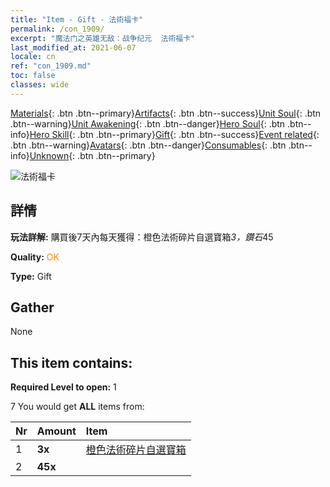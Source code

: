 ```yaml
---
title: "Item - Gift - 法術福卡"
permalink: /con_1909/
excerpt: "魔法门之英雄无敌：战争纪元  法術福卡"
last_modified_at: 2021-06-07
locale: cn
ref: "con_1909.md"
toc: false
classes: wide
---
```

 [Materials](/ItemsCN/){: .btn .btn--primary}[Artifacts](/ItemsCN/Artifacts/){: .btn .btn--success}[Unit Soul](/ItemsCN/UnitSoul/){: .btn .btn--warning}[Unit Awakening](/ItemsCN/UnitAwakening/){: .btn .btn--danger}[Hero Soul](/ItemsCN/HeroSoul/){: .btn .btn--info}[Hero Skill](/ItemsCN/HeroSkill/){: .btn .btn--primary}[Gift](/ItemsCN/Gift/){: .btn .btn--success}[Event related](/ItemsCN/Events/){: .btn .btn--warning}[Avatars](/ItemsCN/Avatars/){: .btn .btn--danger}[Consumables](/ItemsCN/Consumables/){: .btn .btn--info}[Unknown](/ItemsCN/Unknown/){: .btn .btn--primary}

 ![法術福卡](/images/t/i_907532.png)

## 詳情
 **玩法詳解:** 購買後7天內每天獲得：橙色法術碎片自選寶箱*3，鑽石*45

 **Quality:** <span style="color: #FF8C00">OK</span>

 **Type:** Gift

## Gather

  None

## This item contains:

 **Required Level to open:** 1

 7 You would get **ALL** items  from:

  | Nr | Amount |     Item    |
  |:---|:-------|:------------|
  | 1 |  **3x** | [橙色法術碎片自選寶箱](/cn/Items/con_1914/) |  | 
  | 2 |  **45x** | <i class="fas fa-gem"/> |  | 
